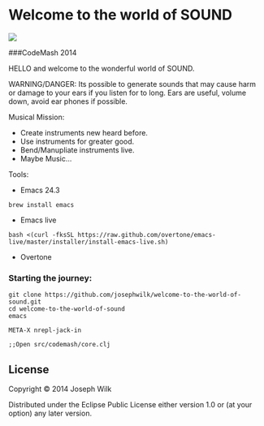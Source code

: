 # Welcome to the world of SOUND

![](http://www.irishacoustics.com/wp-content/uploads/2010/08/SoundwavesauiDetail.png)

###CodeMash 2014

HELLO and welcome to the wonderful world of SOUND.

WARNING/DANGER:
    Its possible to generate sounds that may cause harm or damage to
    your ears if  you listen for to long.
    Ears are useful, volume down, avoid ear phones if possible.

Musical Mission:
 
 * Create instruments new heard before.
 * Use instruments for greater good.
 * Bend/Manupliate instruments live.
 * Maybe Music...

Tools:

 * Emacs 24.3
```
brew install emacs
```
 * Emacs live
```
bash <(curl -fksSL https://raw.github.com/overtone/emacs-live/master/installer/install-emacs-live.sh)
```
 * Overtone
 
### Starting the journey: 

```shell
git clone https://github.com/josephwilk/welcome-to-the-world-of-sound.git
cd welcome-to-the-world-of-sound
emacs

META-X nrepl-jack-in

;;Open src/codemash/core.clj
```
## License

Copyright © 2014 Joseph Wilk

Distributed under the Eclipse Public License either version 1.0 or (at
your option) any later version.                                                                                                                                                    
